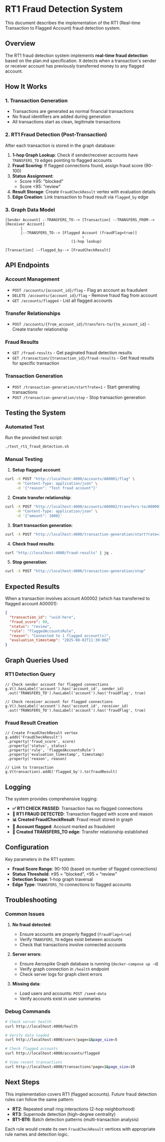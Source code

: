 # RT1 Fraud Detection System

This document describes the implementation of the RT1 (Real-time Transaction to Flagged Account) fraud detection system.

## Overview

The RT1 fraud detection system implements **real-time fraud detection** based on the plan.md specification. It detects when a transaction's sender or receiver account has previously transferred money to any flagged account.

## How It Works

### 1. **Transaction Generation**
- Transactions are generated as normal financial transactions
- No fraud identifiers are added during generation
- All transactions start as clean, legitimate transactions

### 2. **RT1 Fraud Detection (Post-Transaction)**
After each transaction is stored in the graph database:

1. **1-hop Graph Lookup**: Check if sender/receiver accounts have `TRANSFERS_TO` edges pointing to flagged accounts
2. **Fraud Scoring**: If flagged connections found, assign fraud score (90-100)
3. **Status Assignment**: 
   - Score ≥95: "blocked"
   - Score <95: "review"
4. **Result Storage**: Create `FraudCheckResult` vertex with evaluation details
5. **Edge Creation**: Link transaction to fraud result via `flagged_by` edge

### 3. **Graph Data Model**

```
[Sender Account] --TRANSFERS_TO--> [Transaction] --TRANSFERS_FROM--> [Receiver Account]
       |                                                                     
       |--TRANSFERS_TO--> [Flagged Account (fraudFlag=true)]
                                   ↑
                              (1-hop lookup)
                                   
[Transaction] --flagged_by--> [FraudCheckResult]
```

## API Endpoints

### Account Management
- `POST /accounts/{account_id}/flag` - Flag an account as fraudulent
- `DELETE /accounts/{account_id}/flag` - Remove fraud flag from account
- `GET /accounts/flagged` - List all flagged accounts

### Transfer Relationships
- `POST /accounts/{from_account_id}/transfers-to/{to_account_id}` - Create transfer relationship

### Fraud Results
- `GET /fraud-results` - Get paginated fraud detection results
- `GET /transaction/{transaction_id}/fraud-results` - Get fraud results for specific transaction

### Transaction Generation
- `POST /transaction-generation/start?rate=1` - Start generating transactions
- `POST /transaction-generation/stop` - Stop transaction generation

## Testing the System

### Automated Test
Run the provided test script:
```bash
./test_rt1_fraud_detection.sh
```

### Manual Testing

1. **Setup flagged account**:
```bash
curl -X POST "http://localhost:4000/accounts/A00001/flag" \
     -H "Content-Type: application/json" \
     -d '{"reason": "Test fraud account"}'
```

2. **Create transfer relationship**:
```bash
curl -X POST "http://localhost:4000/accounts/A00002/transfers-to/A00001" \
     -H "Content-Type: application/json" \
     -d '{"amount": 1000}'
```

3. **Start transaction generation**:
```bash
curl -X POST "http://localhost:4000/transaction-generation/start?rate=1"
```

4. **Check fraud results**:
```bash
curl "http://localhost:4000/fraud-results" | jq .
```

5. **Stop generation**:
```bash
curl -X POST "http://localhost:4000/transaction-generation/stop"
```

## Expected Results

When a transaction involves account A00002 (which has transferred to flagged account A00001):

```json
{
  "transaction_id": "uuid-here",
  "fraud_score": 90,
  "status": "review",
  "rule": "flaggedAccountsRule",
  "reason": "Connected to 1 flagged account(s)",
  "evaluation_timestamp": "2025-08-02T11:30:00Z"
}
```

## Graph Queries Used

### RT1 Detection Query
```gremlin
// Check sender account for flagged connections
g.V().hasLabel('account').has('account_id', sender_id)
 .out('TRANSFERS_TO').hasLabel('account').has('fraudFlag', true)

// Check receiver account for flagged connections  
g.V().hasLabel('account').has('account_id', receiver_id)
 .out('TRANSFERS_TO').hasLabel('account').has('fraudFlag', true)
```

### Fraud Result Creation
```gremlin
// Create FraudCheckResult vertex
g.addV('FraudCheckResult')
 .property('fraud_score', score)
 .property('status', status)
 .property('rule', 'flaggedAccountsRule')
 .property('evaluation_timestamp', timestamp)
 .property('reason', reason)

// Link to transaction
g.V(transaction).addE('flagged_by').to(fraudResult)
```

## Logging

The system provides comprehensive logging:

- **✅ RT1 CHECK PASSED**: Transaction has no flagged connections
- **🚨 RT1 FRAUD DETECTED**: Transaction flagged with score and reason
- **📊 Created FraudCheckResult**: Fraud result stored in graph
- **🚩 Account flagged**: Account marked as fraudulent
- **💸 Created TRANSFERS_TO edge**: Transfer relationship established

## Configuration

Key parameters in the RT1 system:

- **Fraud Score Range**: 90-100 (based on number of flagged connections)
- **Status Threshold**: ≥95 = "blocked", <95 = "review"  
- **Detection Scope**: 1-hop graph traversal
- **Edge Type**: `TRANSFERS_TO` connections to flagged accounts

## Troubleshooting

### Common Issues

1. **No fraud detected**: 
   - Ensure accounts are properly flagged (`fraudFlag=true`)
   - Verify `TRANSFERS_TO` edges exist between accounts
   - Check that transactions involve connected accounts

2. **Server errors**:
   - Ensure Aerospike Graph database is running (`docker-compose up -d`)
   - Verify graph connection in `/health` endpoint
   - Check server logs for graph client errors

3. **Missing data**:
   - Load users and accounts: `POST /seed-data`
   - Verify accounts exist in user summaries

### Debug Commands

```bash
# Check server health
curl http://localhost:4000/health

# Verify data loaded
curl http://localhost:4000/users?page=1&page_size=5

# Check flagged accounts
curl http://localhost:4000/accounts/flagged

# View recent transactions
curl http://localhost:4000/transactions?page=1&page_size=10
```

## Next Steps

This implementation covers RT1 (flagged accounts). Future fraud detection rules can follow the same pattern:

- **RT2**: Repeated small ring interactions (2-hop neighborhood)
- **RT3**: Supernode detection (high-degree centrality)
- **BT1-BT6**: Batch detection patterns (multi-transaction analysis)

Each rule would create its own `FraudCheckResult` vertices with appropriate rule names and detection logic. 